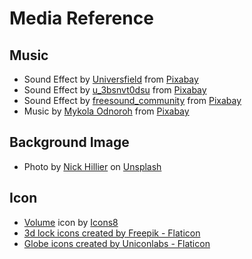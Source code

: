 # Media Reference
## Music
- Sound Effect by <a href="https://pixabay.com/users/universfield-28281460/?utm_source=link-attribution&utm_medium=referral&utm_campaign=music&utm_content=278822">Universfield</a> from <a href="https://pixabay.com/sound-effects//?utm_source=link-attribution&utm_medium=referral&utm_campaign=music&utm_content=278822">Pixabay</a>
- Sound Effect by <a href="https://pixabay.com/users/u_3bsnvt0dsu-48554563/?utm_source=link-attribution&utm_medium=referral&utm_campaign=music&utm_content=295058">u_3bsnvt0dsu</a> from <a href="https://pixabay.com/sound-effects//?utm_source=link-attribution&utm_medium=referral&utm_campaign=music&utm_content=295058">Pixabay</a>
- Sound Effect by <a href="https://pixabay.com/users/freesound_community-46691455/?utm_source=link-attribution&utm_medium=referral&utm_campaign=music&utm_content=47985">freesound_community</a> from <a href="https://pixabay.com/sound-effects//?utm_source=link-attribution&utm_medium=referral&utm_campaign=music&utm_content=47985">Pixabay</a>
- Music by <a href="https://pixabay.com/users/lkoliks-48415707/?utm_source=link-attribution&utm_medium=referral&utm_campaign=music&utm_content=370278">Mykola Odnoroh</a> from <a href="https://pixabay.com//?utm_source=link-attribution&utm_medium=referral&utm_campaign=music&utm_content=370278">Pixabay</a>
## Background Image
- Photo by <a href="https://unsplash.com/@nhillier?utm_content=creditCopyText&utm_medium=referral&utm_source=unsplash">Nick Hillier</a> on <a href="https://unsplash.com/photos/assorted-numbers-photography-yD5rv8_WzxA?utm_content=creditCopyText&utm_medium=referral&utm_source=unsplash">Unsplash</a>
## Icon
- <a target="_blank" href="https://icons8.com/icon/nSs25zXBJGgY/voice">Volume</a> icon by <a target="_blank" href="https://icons8.com">Icons8</a>
- <a href="https://www.flaticon.com/free-icons/3d-lock" title="3d lock icons">3d lock icons created by Freepik - Flaticon</a>
- <a href="https://www.flaticon.com/free-icons/globe" title="globe icons">Globe icons created by Uniconlabs - Flaticon</a>
